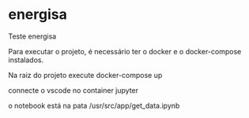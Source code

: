 # energisa
Teste energisa

Para executar o projeto, é necessário ter o docker e o docker-compose instalados.

Na raiz do projeto execute docker-compose up

connecte o vscode no container jupyter 

o notebook está na pata /usr/src/app/get_data.ipynb
